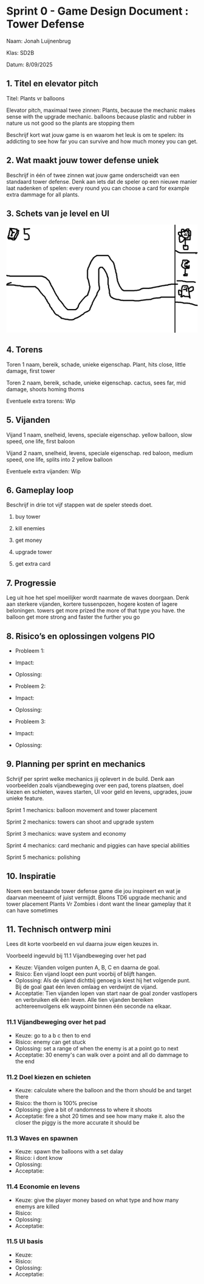 # Sprint 0 - Game Design Document : Tower Defense

Naam: Jonah Luijnenbrug

Klas: SD2B

Datum: 8/09/2025

## 1\. Titel en elevator pitch

Titel: Plants vr balloons

Elevator pitch, maximaal twee zinnen:
Plants, because the mechanic makes sense with the upgrade mechanic. balloons because plastic and rubber in nature us not good so the plants are stopping them

Beschrijf kort wat jouw game is en waarom het leuk is om te spelen:
its addicting to see how far you can survive and how much money you can get.

## 2\. Wat maakt jouw tower defense uniek

Beschrijf in één of twee zinnen wat jouw game onderscheidt van een standaard tower defense. Denk aan iets dat de speler op een nieuwe manier laat nadenken of spelen:
every round you can choose a card for example extra dammage for all plants.

## 3\. Schets van je level en UI

![screenshot](Plan.png)

## 4\. Torens

Toren 1 naam, bereik, schade, unieke eigenschap.
Plant, hits close, little damage, first tower

Toren 2 naam, bereik, schade, unieke eigenschap.
cactus, sees far, mid damage, shoots homing thorns

Eventuele extra torens: Wip

## 5\. Vijanden

Vijand 1 naam, snelheid, levens, speciale eigenschap.
yellow balloon, slow speed, one life, first baloon

Vijand 2 naam, snelheid, levens, speciale eigenschap.
red baloon, medium speed, one life, splits into 2 yellow balloon

Eventuele extra vijanden: Wip

## 6\. Gameplay loop

Beschrijf in drie tot vijf stappen wat de speler steeds doet.
1. buy tower

2. kill enemies
3. get money
4. upgrade tower
5. get extra card

## 7\. Progressie

Leg uit hoe het spel moeilijker wordt naarmate de waves doorgaan. Denk aan sterkere vijanden, kortere tussenpozen, hogere kosten of lagere beloningen.
towers get more prized the more of that type you have. the balloon get more strong and faster the further you go

## 8\. Risico’s en oplossingen volgens PIO

* Probleem 1:
* Impact:
* Oplossing:
* Probleem 2:
* Impact:
* Oplossing:



* Probleem 3:
* Impact:
* Oplossing:

## 9\. Planning per sprint en mechanics

Schrijf per sprint welke mechanics jij oplevert in de build. Denk aan voorbeelden zoals vijandbeweging over een pad, torens plaatsen, doel kiezen en schieten, waves starten, UI voor geld en levens, upgrades, jouw unieke feature.

Sprint 1 mechanics: balloon movement and tower placement

Sprint 2 mechanics: towers can shoot and upgrade system

Sprint 3 mechanics: wave system and economy

Sprint 4 mechanics: card mechanic and piggies can have special abilities

Sprint 5 mechanics: polishing



## 10\. Inspiratie

Noem een bestaande tower defense game die jou inspireert en wat je daarvan meeneemt of juist vermijdt.
Bloons TD6 upgrade mechanic and tower placement
Plants Vr Zombies i dont want the linear gameplay that it can have sometimes

## 11\. Technisch ontwerp mini

Lees dit korte voorbeeld en vul daarna jouw eigen keuzes in.

Voorbeeld ingevuld bij 11.1 Vijandbeweging over het pad

* Keuze:
  Vijanden volgen punten A, B, C en daarna de goal.
* Risico:
  Een vijand loopt een punt voorbij of blijft hangen.
* Oplossing:
  Als de vijand dichtbij genoeg is kiest hij het volgende punt. Bij de goal gaat één leven omlaag en verdwijnt de vijand.
* Acceptatie:
  Tien vijanden lopen van start naar de goal zonder vastlopers en verbruiken elk één leven.
  Alle tien vijanden bereiken achtereenvolgens elk waypoint binnen één seconde na elkaar.

### 11.1 Vijandbeweging over het pad

* Keuze: go to a b c then to end
* Risico: enemy can get stuck
* Oplossing: set a range of when the enemy is at a point go to next
* Acceptatie: 30 enemy's can walk over a point and all do dammage to the end



### 11.2 Doel kiezen en schieten

* Keuze: calculate where the balloon and the thorn should be and target there
* Risico: the thorn is 100% precise
* Oplossing: give a bit of randomness to where it shoots
* Acceptatie: fire a shot 20 times and see how many make it. also the closer the piggy is the more accurate it should be

### 11.3 Waves en spawnen

* Keuze: spawn the balloons with a set dalay
* Risico: i dont know
* Oplossing:
* Acceptatie:



### 11.4 Economie en levens

* Keuze: give the player money based on what type and how many enemys are killed
* Risico:
* Oplossing:
* Acceptatie:

### 11.5 UI basis

* Keuze:
* Risico:
* Oplossing:
* Acceptatie:
